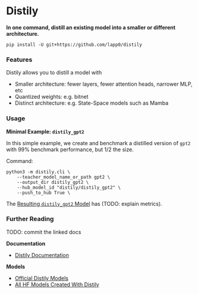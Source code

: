# Distily

**In one command, distill an existing model into a smaller or different architecture.**

```
pip install -U git+https://github.com/lapp0/distily
```

### Features
Distily allows you to distill a model with
- Smaller architecture: fewer layers, fewer attention heads, narrower MLP, etc
- Quantized weights: e.g. bitnet
- Distinct architecture: e.g. State-Space models such as Mamba

### Usage

**Minimal Example: `distily_gpt2`**

In this simple example, we create and benchmark a distilled version of `gpt2` with 99% benchmark performance, but 1/2 the size.

Command:
```
python3 -m distily.cli \
    --teacher_model_name_or_path gpt2 \
    --output_dir distily_gpt2 \
    --hub_model_id "distily/distily_gpt2" \
    --push_to_hub True \
```

The [Resulting `distily_gpt2` Model](https://huggingface.co/distily/distily_gpt2) has (TODO: explain metrics).


### Further Reading

TODO: commit the linked docs

**Documentation**
- [Distily Documentation](./docs/index.md)

**Models**
- [Official Distily Models](./docs/official_models.md)
- [All HF Models Created With Distily](https://huggingface.co/models?library=Distily)
